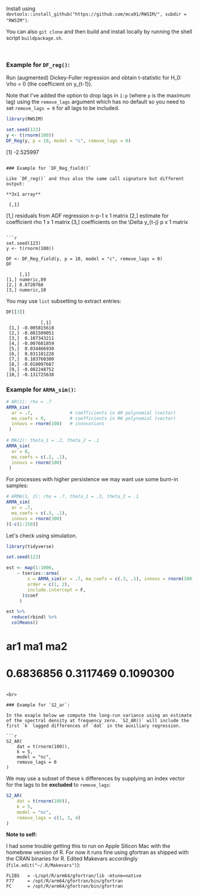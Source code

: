 Install using `devtools::install_github("https://github.com/mca91/RWSIM/", subdir = "RWSIM")`.

You can also `git clone` and then build and install locally by running the shell script `buildpackage.sh`.

<br>

### Example for `DF_reg()`:

Run (augmented) Dickey-Fuller regression and obtain t-statistic for H_0: \rho = 0 (the coefficient on y_{t-1}). 

Note that I've added the option to drop lags in `1:p` (where `p` is the maximum lag) using the `remove_lags` argument which has no default so you need to set `remove_lags = 0` for all lags to be included.

```r
library(RWSIM)

set.seed(123)
y <- t(rnorm(100))
DF_Reg(y, p = 10, model = "c", remove_lags = 0)

```
[1] -2.525997
```

### Example for `DF_Reg_field()`

Like `DF_reg()` and thus also the same call signature but different output:

**3x1 array**

```
     [,1]      
[1,] residuals from ADF regression         n-p-1 x 1 matrix
[2,] estimate for coefficient rho          1 x 1     matrix
[3,] coefficients on the \Delta y_{t-j}    p x 1     matrix
```

```r
set.seed(123)
y <- t(rnorm(100))

DF <- DF_Reg_field(y, p = 10, model = "c", remove_lags = 0) 
DF
```

```
     [,1]      
[1,] numeric,89 
[2,] 0.8720768 
[3,] numeric,10
```

You may use `list` subsetting to extract entries:

```r
DF[[3]]
```

```
             [,1]
 [1,] -0.005815618
 [2,] -0.081509051
 [3,]  0.107343211
 [4,] -0.007601859
 [5,]  0.034466930
 [6,]  0.031101228
 [7,]  0.103760300
 [8,] -0.018097687
 [9,] -0.082248752
[10,] -0.131725638
```

### Example for `ARMA_sim()`:

```r
# AR(1): rho = .7
ARMA_sim(
  ar = .7,              # coefficients in AR polynomial (vector)
  ma_coefs = 0,         # coefficients in MA polynomial (vector)
  innovs = rnorm(100)   # innovations
 )
  
# MA(2): theta_1 = .2, theta_2 = .1
ARMA_sim(
  ar = 0,              
  ma_coefs = c(.2, .1),        
  innovs = rnorm(100)   
 )
```

For processes with higher persistence we may want use some burn-in samples:

```r
# ARMA(1, 2): rho = .7, theta_1 = .3, theta_2 = .1
ARMA_sim(
  ar = .7, 
  ma_coefs = c(.3, .1), 
  innovs = rnorm(300)
)[-c(1:150)]
```

Let's check using simulation.

```r
library(tidyverse)

set.seed(123)

est <- map(1:1000,
    ~ tseries::arma(
        x = ARMA_sim(ar = .7, ma_coefs = c(.3, .1), innovs = rnorm(300))[-c(1:150)], 
        order = c(1, 2), 
        include.intercept = F, 
      )$coef
     )

est %>% 
  reduce(rbind) %>% 
  colMeans()
```


#      ar1       ma1       ma2 
# 0.6836856 0.3117469 0.1090300  
```

<br>

### Example for `S2_ar`:

In the exaple below we compute the long-run variance using an estimate of the spectral density at frequency zero. `S2_AR()` will include the first `k` lagged differences of `dat` in the auxiliary regression.

```r
S2_AR(
    dat = t(rnorm(100)),
    k = 5,
    model = "nc",
    remove_lags = 0
)
```

We may use a subset of these `k` differences by supplying an index vector for the lags to be **excluded** to `remove_lags`:

```r
S2_AR(
    dat = t(rnorm(100)),
    k = 5,
    model = "nc",
    remove_lags = c(1, 3, 4)
)
```

**Note to self:**

I had some trouble getting this to run on Apple Silicon Mac with the homebrew version of R. For now it runs fine using gfortran as shipped with the CRAN binaries for R. Edited Makevars accordingly (`file.edit("~/.R/Makevars")`):

```
FLIBS   = -L/opt/R/arm64/gfortran/lib -mtune=native
F77     = /opt/R/arm64/gfortran/bin/gfortran
FC      = /opt/R/arm64/gfortran/bin/gfortran
```
